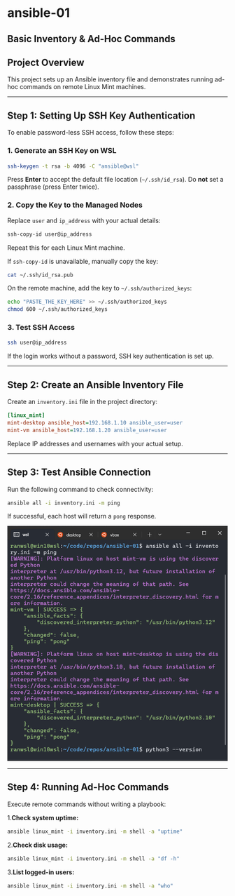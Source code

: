 # ansible-01

## Basic Inventory & Ad-Hoc Commands

## **Project Overview**

This project sets up an Ansible inventory file and demonstrates running ad-hoc commands on remote Linux Mint machines.

---

## **Step 1: Setting Up SSH Key Authentication**

To enable password-less SSH access, follow these steps:

### **1. Generate an SSH Key on WSL**

```bash
ssh-keygen -t rsa -b 4096 -C "ansible@wsl"
```

Press **Enter** to accept the default file location (`~/.ssh/id_rsa`).
Do **not** set a passphrase (press Enter twice).

### **2. Copy the Key to the Managed Nodes**

Replace `user` and `ip_address` with your actual details:

```bash
ssh-copy-id user@ip_address
```

Repeat this for each Linux Mint machine.

If `ssh-copy-id` is unavailable, manually copy the key:

```bash
cat ~/.ssh/id_rsa.pub
```

On the remote machine, add the key to `~/.ssh/authorized_keys`:

```bash
echo "PASTE_THE_KEY_HERE" >> ~/.ssh/authorized_keys
chmod 600 ~/.ssh/authorized_keys
```

### **3. Test SSH Access**

```bash
ssh user@ip_address
```

If the login works without a password, SSH key authentication is set up.

---

## **Step 2: Create an Ansible Inventory File**

Create an `inventory.ini` file in the project directory:

```ini
[linux_mint]
mint-desktop ansible_host=192.168.1.10 ansible_user=user
mint-vm ansible_host=192.168.1.20 ansible_user=user
```

Replace IP addresses and usernames with your actual setup.

---

## **Step 3: Test Ansible Connection**

Run the following command to check connectivity:

```bash
ansible all -i inventory.ini -m ping
```

If successful, each host will return a `pong` response.

![ansible pong response](ss/01.png "ansible pong response")

---

## **Step 4: Running Ad-Hoc Commands**

Execute remote commands without writing a playbook:

1.**Check system uptime:**

```bash
ansible linux_mint -i inventory.ini -m shell -a "uptime"
```

2.**Check disk usage:**

```bash
ansible linux_mint -i inventory.ini -m shell -a "df -h"
```

3.**List logged-in users:**

```bash
ansible linux_mint -i inventory.ini -m shell -a "who"
```
